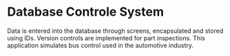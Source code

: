 # Database Controle System
 Data is entered into the database through screens, encapsulated and stored using IDs. Version controls are implemented for part inspections. This application simulates bus control used in the automotive industry.
